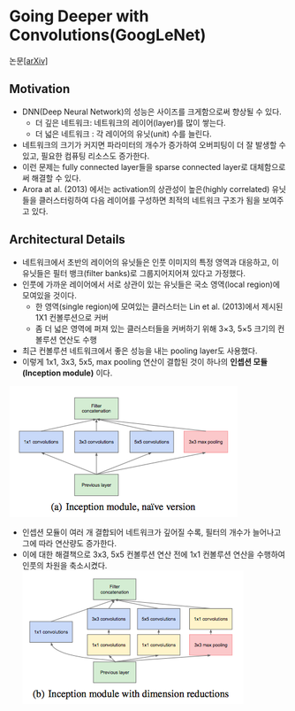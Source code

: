 # Going Deeper with Convolutions(GoogLeNet)
논문[[arXiv]](https://arxiv.org/abs/1409.4842)

## Motivation
- DNN(Deep Neural Network)의 성능은 사이즈를 크게함으로써 향상될 수 있다.
    - 더 깊은 네트워크: 네트워크의 레이어(layer)를 많이 쌓는다.
    - 더 넓은 네트워크 : 각 레이어의 유닛(unit) 수를 늘린다.
- 네트워크의 크기가 커지면 파라미터의 개수가 증가하여 오버피팅이 더 잘 발생할 수 있고, 필요한 컴퓨팅 리소스도 증가한다.
- 이런 문제는 fully connected layer들을 sparse connected layer로 대체함으로써 해결할 수 있다.
- Arora at al. (2013) 에서는 activation의 상관성이 높은(highly correlated) 유닛들을 클러스터링하여 다음 레이어를 구성하면 최적의 네트워크 구조가 됨을 보여주고 있다.

## Architectural Details
- 네트워크에서 초반의 레이어의 유닛들은 인풋 이미지의 특정 영역과 대응하고, 이 유닛들은 필터 뱅크(filter banks)로 그룹지어지어져 있다고 가정했다.
- 인풋에 가까운 레이어에서 서로 상관이 있는 유닛들은 국소 영역(local region)에 모여있을 것이다.
    - 한 영역(single region)에 모여있는 클러스터는 Lin et al. (2013)에서 제시된 1X1 컨볼루션으로 커버
    - 좀 더 넓은 영역에 퍼져 있는 클러스터들을 커버하기 위해 3×3, 5×5 크기의 컨볼루션 연산도 수행
- 최근 컨볼루션 네트워크에서 좋은 성능을 내는 pooling layer도 사용했다.
- 이렇게 1x1, 3x3, 5x5, max pooling 연산이 결합된 것이 하나의 **인셉션 모듈(Inception module)** 이다.

![inception(a)](https://github.com/yanggyu17/DeepLearning_papers/blob/master/images/inception(a).png)
- 인셉션 모듈이 여러 개 결합되어 네트워크가 깊어질 수록, 필터의 개수가 늘어나고 그에 따라 연산량도 증가한다.
- 이에 대한 해결책으로 3x3, 5x5 컨볼루션 연산 전에 1x1 컨볼루션 연산을 수행하여 인풋의 차원을 축소시켰다.
![inception(b)](https://github.com/yanggyu17/DeepLearning_papers/blob/master/images/inception(b).png)